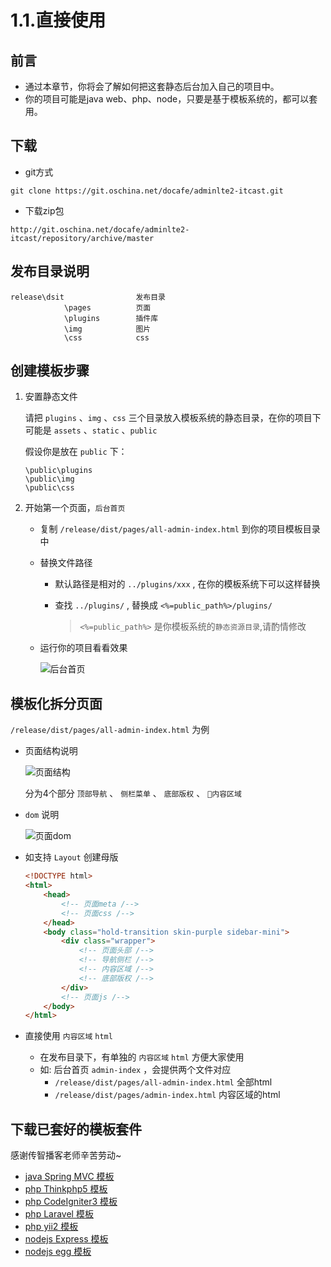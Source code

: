 # 1.1.直接使用

## 前言

- 通过本章节，你将会了解如何把这套静态后台加入自己的项目中。
- 你的项目可能是java web、php、node，只要是基于模板系统的，都可以套用。

## 下载

- git方式

```
git clone https://git.oschina.net/docafe/adminlte2-itcast.git
```

- 下载zip包

```
http://git.oschina.net/docafe/adminlte2-itcast/repository/archive/master
```

## 发布目录说明

```
release\dsit                发布目录
            \pages          页面
            \plugins        插件库
            \img            图片
            \css            css
```

## 创建模板步骤

1. 安置静态文件

    请把 `plugins` 、`img` 、`css` 三个目录放入模板系统的静态目录，在你的项目下可能是 `assets` 、`static` 、`public`

    假设你是放在 `public` 下：

    ```
    \public\plugins
    \public\img
    \public\css
    ```

2. 开始第一个页面，`后台首页`

    - 复制 `/release/dist/pages/all-admin-index.html` 到你的项目模板目录中

    - 替换文件路径

        - 默认路径是相对的 `../plugins/xxx` , 在你的模板系统下可以这样替换
        
        - 查找 `../plugins/` , 替换成 `<%=public_path%>/plugins/`
            > `<%=public_path%>` 是你模板系统的`静态资源目录`,请酌情修改

    - 运行你的项目看看效果

        ![后台首页](https://itheima2017.gitbooks.io/adminlte2-itheima-doc/img/后台首页.png)

## 模板化拆分页面

`/release/dist/pages/all-admin-index.html` 为例

- 页面结构说明

    ![页面结构](https://itheima2017.gitbooks.io/adminlte2-itheima-doc/img/页面结构.png)
    
    分为4个部分 `顶部导航` 、 `侧栏菜单` 、 `底部版权` 、 `内容区域`

- `dom` 说明

    ![页面dom](https://itheima2017.gitbooks.io/adminlte2-itheima-doc/img/页面dom.png)

- 如支持 `Layout` 创建母版

    ```html
    <!DOCTYPE html>
    <html>
        <head>
            <!-- 页面meta /-->
            <!-- 页面css /-->
        </head>
        <body class="hold-transition skin-purple sidebar-mini">
            <div class="wrapper">
                <!-- 页面头部 /-->
                <!-- 导航侧栏 /-->
                <!-- 内容区域 /-->
                <!-- 底部版权 /-->
            </div>
            <!-- 页面js /-->
        </body>
    </html>
    ```

- 直接使用 `内容区域` `html`
    - 在发布目录下，有单独的 `内容区域` `html` 方便大家使用
    - 如: 后台首页 `admin-index` ，会提供两个文件对应
        - `/release/dist/pages/all-admin-index.html`      全部html
        - `/release/dist/pages/admin-index.html`          内容区域的html

## 下载已套好的模板套件

感谢传智播客老师辛苦劳动~

- [java Spring MVC 模板]()
- [php Thinkphp5 模板]()
- [php CodeIgniter3 模板]()
- [php Laravel 模板]()
- [php yii2 模板]()
- [nodejs Express 模板]()
- [nodejs egg 模板]()